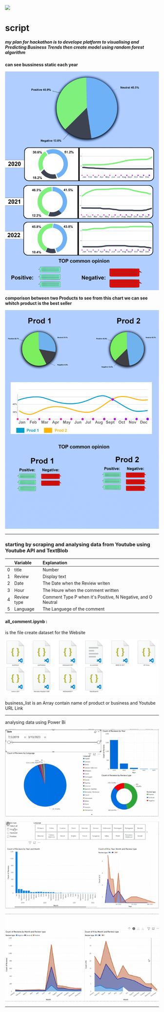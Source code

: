 <img src="https://ik.imagekit.io/dresma/Dresma_Library/manager-openings_NW3bXTTFP.gif">

# script

##### my plan for hackathon is to develope platform to visualising and Predicting Business Trends then create model using random forest algorithm

**can see bussiness static each year**

![img](./IMG/page1.png)

**comporison between two Products to see from this chart we can see whitch product is the best seller**

![img](./IMG/page2.png)

---

### starting by scraping and analysing data from Youtube using Youtube API and TextBlob

|     | Variable    | Explanation                                                  |
| --: | :---------- | :----------------------------------------------------------- |
|   0 | title       | Number                                                       |
|   1 | Review      | Display text                                                 |
|   2 | Date        | The Date when the Review writen                              |
|   3 | Hour        | The Houre when the comment written                           |
|   4 | Review type | Comment Type P when it's Positive, N Negative, and O Neutral |
|   5 | Language    | The Languege of the comment                                  |

#### all_comment.ipynb :

is the file create dataset for the Website

![img](./IMG/1.PNG)

business_list is an Array contain name of product or business and Youtube URL Link

---

analysing data using Power Bi

![img](./IMG/PowerBi1.PNG)

![img](./IMG/PowerBi2.PNG)

![img](./IMG/PowerBi3.PNG)

---
